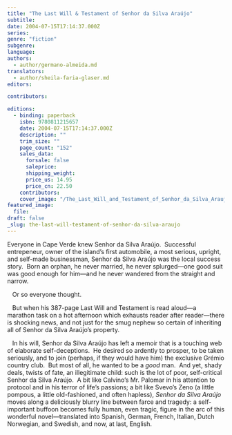 ```yaml
---
title: "The Last Will & Testament of Senhor da Silva Araújo"
subtitle:
date: 2004-07-15T17:14:37.000Z
series:
genre: "fiction"
subgenre:
language:
authors:
  - author/germano-almeida.md
translators:
  - author/sheila-faria-glaser.md
editors:

contributors:

editions:
  - binding: paperback
    isbn: 9780811215657
    date: 2004-07-15T17:14:37.000Z
    description: ""
    trim_size: ""
    page_count: "152"
    sales_data:
      forsale: false
      saleprice:
      shipping_weight:
      price_us: 14.95
      price_cn: 22.50
    contributors:
    cover_image: "/The_Last_Will_and_Testament_of_Senhor_da_Silva_Araujo_.jpg"
featured_image:
  file:
draft: false
_slug: the-last-will-testament-of-senhor-da-silva-araujo
---
```


Everyone in Cape Verde knew Senhor da Silva Araújo.  Successful entrepeneur, owner of the island’s first automobile, a most serious, upright, and self-made businessman, Senhor da Silva Araújo was the local success story.  Born an orphan, he never married, he never splurged—one good suit was good enough for him—and he never wandered from the straight and narrow.  

   Or so everyone thought.

   But when his 387-page Last Will and Testament is read aloud—a marathon task on a hot afternoon which exhausts reader after reader—there is shocking news, and not just for the smug nephew so certain of inheriting all of Senhor da Silva Araújo’s property.

   In his will, Senhor da Silva Araújo has left a memoir that is a touching web of elaborate self-deceptions.  He desired so ardently to prosper, to be taken seriously, and to join (perhaps, if they would have him) the exclusive Grémio country club.  But most of all, he wanted to be a _good_ man.  And yet, shady deals, twists of fate, an illegitimate child: such is the lot of poor, self-critical Senhor da Silva Araújo.  A bit like Calvino’s Mr. Palomar in his attention to protocol and in his terror of life’s passions; a bit like Svevo’s Zeno (a little pompous, a little old-fashioned, and often hapless), _Senhor da Silva Araújo_ moves along a deliciously blurry line between farce and tragedy: a self-important buffoon becomes fully human, even tragic, figure in the arc of this wonderful novel—translated into Spanish, German, French, Italian, Dutch Norwegian, and Swedish, and now, at last, English.

